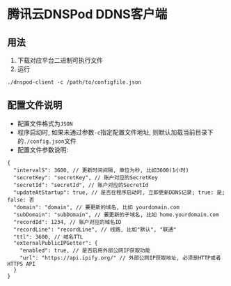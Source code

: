 # 腾讯云DNSPod DDNS客户端

## 用法

1. 下载对应平台二进制可执行文件
2. 运行

```
./dnspod-client -c /path/to/configfile.json
```

## 配置文件说明

- 配置文件格式为`JSON`
- 程序启动时, 如果未通过参数`-c`指定配置文件地址, 则默认加载当前目录下的`./config.json`文件
- 配置文件参数说明:

```
{
  "intervalS": 3600, // 更新时间间隔, 单位为秒, 比如3600(1小时)
  "secretKey": "secretKey", // 账户对应的SecretKey
  "secretId": "secretId", // 账户对应的SecretId
  "updateAtStartup": true, // 是否在程序启动时, 立即更新DDNS记录; true: 是; false: 否
  "domain": "domain", // 要更新的域名, 比如 yourdomain.com
  "subDomain": "subDomain", // 要更新的子域名, 比如 home.yourdomain.com
  "recordId": 1234, // 账户对应的域名ID
  "recordLine": "recordLine", // 线路, 比如"默认", "联通"
  "ttl": 3600, // 域名TTL
  "externalPublicIPGetter": {
    "enabled": true, // 是否启用外部公网IP获取功能
    "url": "https://api.ipify.org/" // 外部公网IP获取地址, 必须是HTTP或者HTTPS API
  }
}
```